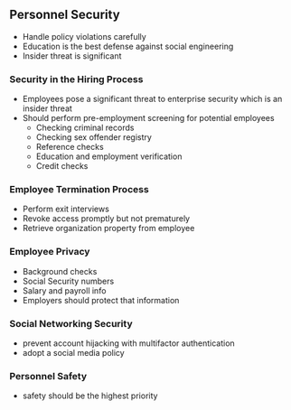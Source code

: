 ## Personnel Security
* Handle policy violations carefully
* Education is the best defense against social engineering
* Insider threat is significant

### Security in the Hiring Process
* Employees pose a significant threat to enterprise security which is an insider threat
* Should perform pre-employment screening for potential employees
    * Checking criminal records
    * Checking sex offender registry
    * Reference checks
    * Education and employment verification
    * Credit checks
    
### Employee Termination Process
* Perform exit interviews
* Revoke access promptly but not prematurely
* Retrieve organization property from employee

### Employee Privacy
* Background checks
* Social Security numbers
* Salary and payroll info
* Employers should protect that information

### Social Networking Security
* prevent account hijacking with multifactor authentication
* adopt a social media policy

### Personnel Safety
* safety should be the highest priority